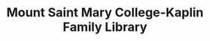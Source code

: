 ---
layout: repo
title: "Mount Saint Mary College-Kaplin Family Library"
id: 21477
permalink: repos/21477/
---